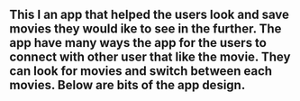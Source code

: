 ## This I an app that helped the users look and save movies they would ike to see in the further. The app have many ways the app for the users to connect with other user that like the movie. They can look for movies and switch between each movies. Below are bits of the app design. 
